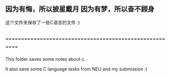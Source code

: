 ## 因为有悔，所以披星戴月  因为有梦，所以奋不顾身 
这个文件夹保存了一些C语言的文件 :)

## -------------------------------------------------------

 This folder saves some notes about c.
 
It also save some C language tasks from NEU and my submission :)

